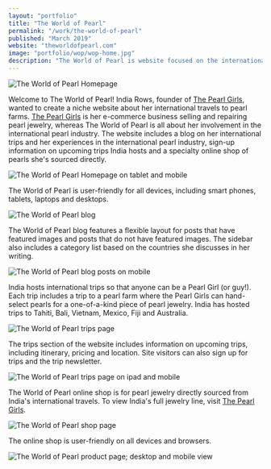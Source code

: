 ```yaml
---
layout: "portfolio"
title: "The World of Pearl"
permalink: "/work/the-world-of-pearl"
published: "March 2019"
website: "theworldofpearl.com"
image: "portfolio/wop/wop-home.jpg"
description: "The World of Pearl is website focused on the international travels of India Rows, the founder of The Pearl Girls. India organizes international trips to pearl farms to source pearls for her business, The Pearl Girls. The website features a travel blog, speciality online shop and sign-up information for her international trips."
---
```

![The World of Pearl Homepage][1]

Welcome to The World of Pearl! India Rows, founder of [The Pearl Girls](https://thepearlgirls.com), wanted to create a niche website about her international travels to pearl farms. [The Pearl Girls](https://thepearlgirls.com) is her e-commerce business selling and repairing pearl jewelry, whereas The World of Pearl is all about her involvement in the international pearl industry. The website includes a blog on her international trips and her experiences in the international pearl industry, sign-up information on upcoming trips India hosts and a specialty online shop of pearls she's sourced directly.

![The World of Pearl Homepage on tablet and mobile][2]

The World of Pearl is user-friendly for all devices, including smart phones, tablets, laptops and desktops.

![The World of Pearl blog][3]

The World of Pearl blog features a flexible layout for posts that have featured images and posts that do not have featured images. The sidebar also includes a category list based on the countries she discusses in her writing.

![The World of Pearl blog posts on mobile][4]

India hosts international trips so that anyone can be a Pearl Girl (or guy!). Each trip includes a trip to a pearl farm where the Pearl Girls can hand-select pearls for a one-of-a-kind piece of pearl jewelry. India has hosted trips to Tahiti, Bali, Vietnam, Mexico, Fiji and Australia.

![The World of Pearl trips page][5]

The trips section of the website includes information on upcoming trips, including itinerary, pricing and location. Site visitors can also sign up for trips and the trip newsletter.

![The World of Pearl trips page on ipad and mobile][6]

The World of Pearl online shop is for pearl jewelry directly sourced from India's international travels. To view India's full jewelry line, visit [The Pearl Girls](https://thepearlgirls.com).

![The World of Pearl shop page][7]

The online shop is user-friendly on all devices and browsers.

![The World of Pearl product page; desktop and mobile view][8]


[1]: ../assets/img/portfolio/wop/home.jpg
[2]: ../assets/img/portfolio/wop/home-devices.jpg
[3]: ../assets/img/portfolio/wop/blog.jpg
[4]: ../assets/img/portfolio/wop/blog-mb.jpg
[5]: ../assets/img/portfolio/wop/trips.jpg
[6]: ../assets/img/portfolio/wop/trip-devices.jpg
[7]: ../assets/img/portfolio/wop/shop.jpg
[8]: ../assets/img/portfolio/wop/product.jpg
